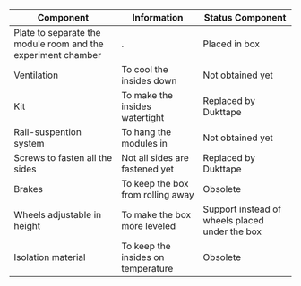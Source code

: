 | Component | Information | Status Component |
| ------ | ------ | ------ |
| Plate to separate the module room and the experiment chamber | . | Placed in box |
| Ventilation | To cool the insides down | Not obtained yet |
| Kit | To make the insides watertight | Replaced by Dukttape |
| Rail-suspention system | To hang the modules in | Not obtained yet |
| Screws to fasten all the sides | Not all sides are fastened yet | Replaced by Dukttape |
| Brakes | To keep the box from rolling away | Obsolete |
| Wheels adjustable in height | To make the box more leveled | Support instead of wheels placed under the box |
| Isolation material | To keep the insides on temperature | Obsolete |